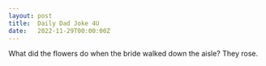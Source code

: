 ```yaml
---
layout: post
title:  Daily Dad Joke 4U
date:   2022-11-29T00:00:00Z
---
```

What did the flowers do when the bride walked down the aisle? They rose.
